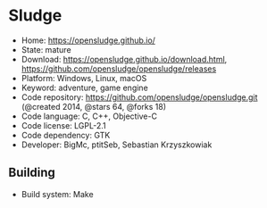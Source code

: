 # Sludge

- Home: https://opensludge.github.io/
- State: mature
- Download: https://opensludge.github.io/download.html, https://github.com/opensludge/opensludge/releases
- Platform: Windows, Linux, macOS
- Keyword: adventure, game engine
- Code repository: https://github.com/opensludge/opensludge.git (@created 2014, @stars 64, @forks 18)
- Code language: C, C++, Objective-C
- Code license: LGPL-2.1
- Code dependency: GTK
- Developer: BigMc, ptitSeb, Sebastian Krzyszkowiak

## Building

- Build system: Make
